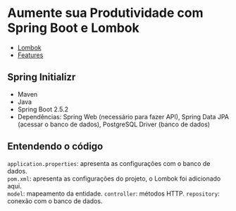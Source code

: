 # Aumente sua Produtividade com Spring Boot e Lombok
- [Lombok](https://projectlombok.org/)
- [Features](https://projectlombok.org/features/all)

## Spring Initializr
- Maven
- Java
- Spring Boot 2.5.2
- Dependências: Spring Web (necessário para fazer API), Spring Data JPA (acessar o banco de dados), PostgreSQL Driver (banco de dados)

## Entendendo o código 
`application.properties`: apresenta as configurações com o banco de dados. <br>
`pom.xml`: apresenta as configurações do projeto, o Lombok foi adicionado aqui. <br>
`model`: mapeamento da entidade.
`controller`: métodos HTTP.
`repository`: conexão com o banco de dados.
